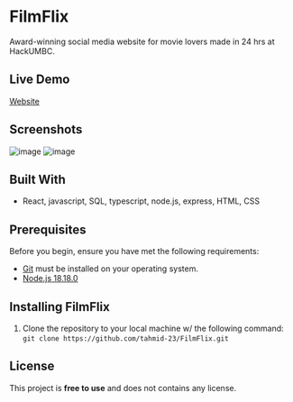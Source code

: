 # FilmFlix
Award-winning social media website for movie lovers made in 24 hrs at HackUMBC. 

## Live Demo
[Website](https://filmflixpro.netlify.app/feed)

## Screenshots
![image](https://github.com/tahmid-23/FilmFlix/assets/109867418/e6a8f088-8142-4e66-a453-a39c822dde8a)
![image](https://github.com/tahmid-23/FilmFlix/assets/109867418/eb817fe6-e496-46c1-aaef-83b0f5fb3d59)

## Built With
- React, javascript, SQL, typescript, node.js, express, HTML, CSS

## Prerequisites
Before you begin, ensure you have met the following requirements:
  - [Git](https://git-scm.com/downloads) must be installed on your operating system.
  - [Node.js 18.18.0](https://nodejs.org/en)

## Installing FilmFlix
1. Clone the repository to your local machine w/ the following command:\
```git clone https://github.com/tahmid-23/FilmFlix.git```

## License
This project is **free to use** and does not contains any license.



